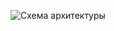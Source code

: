 ![Схема архитектуры](https://user-images.githubusercontent.com/124265597/218767022-65374247-2526-48e8-887c-25d89a145acb.png)

